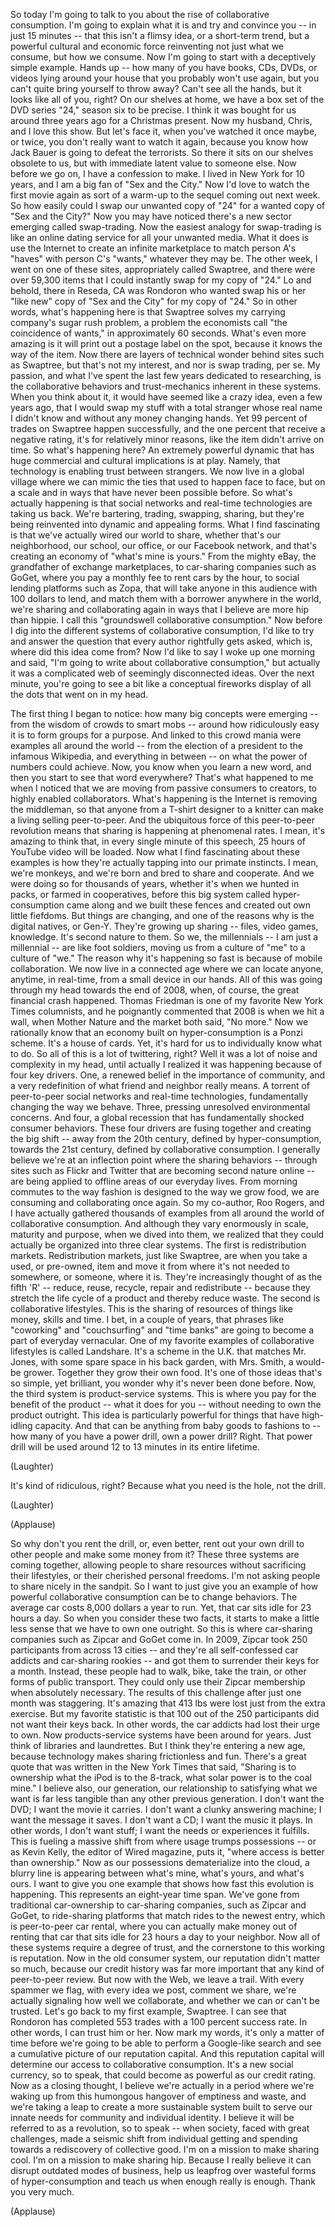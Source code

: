 
So today I&#39;m going to talk to you
about the rise of collaborative consumption.
I&#39;m going to explain what it is
and try and convince you -- in just 15 minutes --
that this isn&#39;t a flimsy idea,
or a short-term trend,
but a powerful cultural and economic force
reinventing not just what we consume,
but how we consume.
Now I&#39;m going to start with a deceptively simple example.
Hands up -- how many of you
have books, CDs, DVDs, or videos
lying around your house
that you probably won&#39;t use again,
but you can&#39;t quite bring yourself to throw away?
Can&#39;t see all the hands,
but it looks like all of you, right?
On our shelves at home,
we have a box set of the DVD series &quot;24,&quot;
season six to be precise.
I think it was bought for us around three years ago for a Christmas present.
Now my husband, Chris, and I
love this show.
But let&#39;s face it, when you&#39;ve watched it once maybe, or twice,
you don&#39;t really want to watch it again,
because you know how Jack Bauer is going to defeat the terrorists.
So there it sits on our shelves
obsolete to us,
but with immediate latent value to someone else.
Now before we go on, I have a confession to make.
I lived in New York for 10 years,
and I am a big fan of &quot;Sex and the City.&quot;
Now I&#39;d love to watch the first movie again
as sort of a warm-up to the sequel coming out next week.
So how easily could I swap
our unwanted copy of &quot;24&quot;
for a wanted copy of &quot;Sex and the City?&quot;
Now you may have noticed
there&#39;s a new sector emerging called swap-trading.
Now the easiest analogy for swap-trading
is like an online dating service
for all your unwanted media.
What it does is use the Internet
to create an infinite marketplace
to match person A&#39;s &quot;haves&quot;
with person C&#39;s &quot;wants,&quot;
whatever they may be.
The other week, I went on one of these sites,
appropriately called Swaptree,
and there were over 59,300 items
that I could instantly swap
for my copy of &quot;24.&quot;
Lo and behold,
there in Reseda, CA was Rondoron
who wanted swap his or her
&quot;like new&quot; copy of &quot;Sex and the City&quot;
for my copy of &quot;24.&quot;
So in other words, what&#39;s happening here
is that Swaptree
solves my carrying company&#39;s sugar rush problem,
a problem the economists call &quot;the coincidence of wants,&quot;
in approximately 60 seconds.
What&#39;s even more amazing is it will print out a postage label on the spot,
because it knows the way of the item.
Now there are layers of technical wonder
behind sites such as Swaptree,
but that&#39;s not my interest,
and nor is swap trading, per se.
My passion, and what I&#39;ve spent the last few years
dedicated to researching,
is the collaborative behaviors and trust-mechanics
inherent in these systems.
When you think about it,
it would have seemed like a crazy idea, even a few years ago,
that I would swap my stuff with a total stranger
whose real name I didn&#39;t know
and without any money changing hands.
Yet 99 percent of trades on Swaptree
happen successfully,
and the one percent that receive a negative rating,
it&#39;s for relatively minor reasons,
like the item didn&#39;t arrive on time.
So what&#39;s happening here?
An extremely powerful dynamic
that has huge commercial and cultural implications
is at play.
Namely, that technology
is enabling
trust between strangers.
We now live in a global village
where we can mimic the ties
that used to happen face to face,
but on a scale and in ways
that have never been possible before.
So what&#39;s actually happening
is that social networks and real-time technologies
are taking us back.
We&#39;re bartering, trading,
swapping, sharing,
but they&#39;re being reinvented
into dynamic and appealing forms.
What I find fascinating
is that we&#39;ve actually wired our world to share,
whether that&#39;s our neighborhood, our school,
our office, or our Facebook network,
and that&#39;s creating an economy
of &quot;what&#39;s mine is yours.&quot;
From the mighty eBay,
the grandfather of exchange marketplaces,
to car-sharing companies such as GoGet,
where you pay a monthly fee to rent cars by the hour,
to social lending platforms such as Zopa,
that will take anyone in this audience
with 100 dollars to lend,
and match them with a borrower anywhere in the world,
we&#39;re sharing and collaborating again
in ways that I believe
are more hip than hippie.
I call this &quot;groundswell collaborative consumption.&quot;
Now before I dig into the different systems
of collaborative consumption,
I&#39;d like to try and answer the question
that every author rightfully gets asked,
which is, where did this idea come from?
Now I&#39;d like to say I woke up one morning
and said, &quot;I&#39;m going to write about collaborative consumption,&quot;
but actually it was a complicated web
of seemingly disconnected ideas.
Over the next minute,
you&#39;re going to see a bit like a conceptual fireworks display
of all the dots that went on in my head.

The first thing I began to notice:
how many big concepts were emerging --
from the wisdom of crowds to smart mobs --
around how ridiculously easy it is
to form groups for a purpose.
And linked to this crowd mania
were examples all around the world --
from the election of a president
to the infamous Wikipedia, and everything in between --
on what the power of numbers could achieve.
Now, you know when you learn a new word,
and then you start to see that word everywhere?
That&#39;s what happened to me
when I noticed that we are moving
from passive consumers
to creators,
to highly enabled collaborators.
What&#39;s happening
is the Internet is removing the middleman,
so that anyone from a T-shirt designer
to a knitter
can make a living selling peer-to-peer.
And the ubiquitous force
of this peer-to-peer revolution
means that sharing is happening at phenomenal rates.
I mean, it&#39;s amazing to think
that, in every single minute of this speech,
25 hours
of YouTube video will be loaded.
Now what I find fascinating about these examples
is how they&#39;re actually tapping into
our primate instincts.
I mean, we&#39;re monkeys,
and we&#39;re born and bred to share and cooperate.
And we were doing so for thousands of years,
whether it&#39;s when we hunted in packs,
or farmed in cooperatives,
before this big system called hyper-consumption came along
and we built these fences
and created out own little fiefdoms.
But things are changing,
and one of the reasons why
is the digital natives, or Gen-Y.
They&#39;re growing up sharing --
files, video games, knowledge.
It&#39;s second nature to them.
So we, the millennials -- I am just a millennial --
are like foot soldiers,
moving us from a culture of &quot;me&quot; to a culture of &quot;we.&quot;
The reason why it&#39;s happening so fast
is because of mobile collaboration.
We now live in a connected age
where we can locate anyone, anytime, in real-time,
from a small device in our hands.
All of this was going through my head
towards the end of 2008,
when, of course, the great financial crash happened.
Thomas Friedman is one of my favorite New York Times columnists,
and he poignantly commented
that 2008 is when we hit a wall,
when Mother Nature and the market
both said, &quot;No more.&quot;
Now we rationally know
that an economy built on hyper-consumption
is a Ponzi scheme. It&#39;s a house of cards.
Yet, it&#39;s hard for us to individually know what to do.
So all of this is a lot of twittering, right?
Well it was a lot of noise and complexity in my head,
until actually I realized it was happening
because of four key drivers.
One, a renewed belief in the importance of community,
and a very redefinition of what friend and neighbor really means.
A torrent of peer-to-peer social networks
and real-time technologies,
fundamentally changing the way we behave.
Three, pressing unresolved environmental concerns.
And four, a global recession
that has fundamentally shocked
consumer behaviors.
These four drivers
are fusing together
and creating the big shift --
away from the 20th century,
defined by hyper-consumption,
towards the 21st century,
defined by collaborative consumption.
I generally believe we&#39;re at an inflection point
where the sharing behaviors --
through sites such as Flickr and Twitter
that are becoming second nature online --
are being applied to offline areas of our everyday lives.
From morning commutes to the way fashion is designed
to the way we grow food,
we are consuming and collaborating once again.
So my co-author, Roo Rogers, and I
have actually gathered thousands of examples
from all around the world of collaborative consumption.
And although they vary enormously
in scale, maturity and purpose,
when we dived into them,
we realized that they could actually be organized into three clear systems.
The first is redistribution markets.
Redistribution markets, just like Swaptree,
are when you take a used, or pre-owned, item
and move it from where it&#39;s not needed
to somewhere, or someone, where it is.
They&#39;re increasingly thought of as the fifth &#39;R&#39; --
reduce, reuse, recycle, repair
and redistribute --
because they stretch the life cycle of a product
and thereby reduce waste.
The second is collaborative lifestyles.
This is the sharing of resources
of things like money, skills and time.
I bet, in a couple of years,
that phrases like &quot;coworking&quot;
and &quot;couchsurfing&quot; and &quot;time banks&quot;
are going to become a part of everyday vernacular.
One of my favorite examples of collaborative lifestyles
is called Landshare.
It&#39;s a scheme in the U.K.
that matches Mr. Jones,
with some spare space in his back garden,
with Mrs. Smith, a would-be grower.
Together they grow their own food.
It&#39;s one of those ideas that&#39;s so simple, yet brilliant,
you wonder why it&#39;s never been done before.
Now, the third system
is product-service systems.
This is where you pay for the benefit of the product --
what it does for you --
without needing to own the product outright.
This idea is particularly powerful
for things that have
high-idling capacity.
And that can be anything from baby goods
to fashions to --
how many of you have a power drill,
own a power drill? Right.
That power drill will be used around 12 to 13 minutes
in its entire lifetime.

(Laughter)

It&#39;s kind of ridiculous, right?
Because what you need is the hole, not the drill.

(Laughter)


(Applause)

So why don&#39;t you rent the drill,
or, even better, rent out your own drill to other people
and make some money from it?
These three systems are coming together,
allowing people to share resources
without sacrificing their lifestyles,
or their cherished personal freedoms.
I&#39;m not asking people
to share nicely in the sandpit.
So I want to just give you an example
of how powerful collaborative consumption can be
to change behaviors.
The average car
costs 8,000 dollars a year to run.
Yet, that car sits idle
for 23 hours a day.
So when you consider these two facts,
it starts to make a little less sense
that we have to own one outright.
So this is where car-sharing companies
such as Zipcar and GoGet come in.
In 2009,
Zipcar took 250 participants
from across 13 cities --
and they&#39;re all self-confessed car addicts
and car-sharing rookies --
and got them to surrender their keys for a month.
Instead, these people had to walk,
bike, take the train,
or other forms of public transport.
They could only use their Zipcar membership
when absolutely necessary.
The results of this challenge after just one month
was staggering.
It&#39;s amazing that 413 lbs were lost
just from the extra exercise.
But my favorite statistic
is that 100
out of the 250 participants
did not want their keys back.
In other words, the car addicts
had lost their urge to own.
Now products-service systems have been around for years.
Just think of libraries and laundrettes.
But I think they&#39;re entering a new age,
because technology makes sharing
frictionless and fun.
There&#39;s a great quote that was written in the New York Times
that said, &quot;Sharing is to ownership
what the iPod is to the 8-track,
what solar power is to the coal mine.&quot;
I believe also, our generation,
our relationship to satisfying what we want
is far less tangible
than any other previous generation.
I don&#39;t want the DVD; I want the movie it carries.
I don&#39;t want a clunky answering machine;
I want the message it saves.
I don&#39;t want a CD; I want the music it plays.
In other words, I don&#39;t want stuff;
I want the needs or experiences it fulfills.
This is fueling a massive shift
from where usage trumps possessions --
or as Kevin Kelly, the editor of Wired magazine, puts it,
&quot;where access is better than ownership.&quot;
Now as our possessions
dematerialize into the cloud,
a blurry line is appearing
between what&#39;s mine, what&#39;s yours,
and what&#39;s ours.
I want to give you one example
that shows how fast this evolution is happening.
This represents an eight-year time span.
We&#39;ve gone from traditional car-ownership
to car-sharing companies, such as Zipcar and GoGet,
to ride-sharing platforms that match rides
to the newest entry, which is peer-to-peer car rental,
where you can actually make money
out of renting that car that sits idle for 23 hours a day
to your neighbor.
Now all of these systems
require a degree of trust,
and the cornerstone to this working
is reputation.
Now in the old consumer system,
our reputation didn&#39;t matter so much,
because our credit history was far more important
that any kind of peer-to-peer review.
But now with the Web, we leave a trail.
With every spammer we flag,
with every idea we post, comment we share,
we&#39;re actually signaling how well we collaborate,
and whether we can or can&#39;t be trusted.
Let&#39;s go back to my first example,
Swaptree.
I can see that Rondoron
has completed 553 trades
with a 100 percent success rate.
In other words, I can trust him or her.
Now mark my words,
it&#39;s only a matter of time
before we&#39;re going to be able to perform a Google-like search
and see a cumulative picture
of our reputation capital.
And this reputation capital
will determine our access to collaborative consumption.
It&#39;s a new social currency, so to speak,
that could become as powerful as our credit rating.
Now as a closing thought,
I believe we&#39;re actually in a period
where we&#39;re waking up
from this humongous hangover
of emptiness and waste,
and we&#39;re taking a leap
to create a more sustainable system
built to serve our innate needs
for community and individual identity.
I believe it will be referred to
as a revolution, so to speak --
when society, faced with great challenges,
made a seismic shift
from individual getting and spending
towards a rediscovery of collective good.
I&#39;m on a mission to make sharing cool.
I&#39;m on a mission to make sharing hip.
Because I really believe
it can disrupt outdated modes of business,
help us leapfrog
over wasteful forms of hyper-consumption
and teach us when enough really is enough.
Thank you very much.

(Applause)

